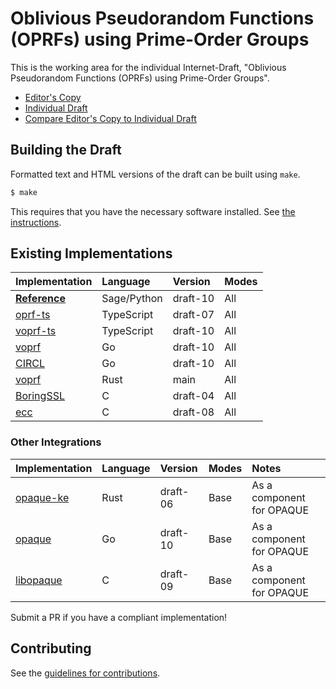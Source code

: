 # Oblivious Pseudorandom Functions (OPRFs) using Prime-Order Groups

This is the working area for the individual Internet-Draft, "Oblivious Pseudorandom Functions (OPRFs) using Prime-Order Groups".

* [Editor's Copy](https://cfrg.github.io/draft-irtf-cfrg-voprf/#go.draft-irtf-cfrg-voprf.html)
* [Individual Draft](https://tools.ietf.org/html/draft-irtf-cfrg-voprf)
* [Compare Editor's Copy to Individual Draft](https://cfrg.github.io/draft-irtf-cfrg-voprf/#go.draft-irtf-cfrg-voprf.diff)

## Building the Draft

Formatted text and HTML versions of the draft can be built using `make`.

```sh
$ make
```

This requires that you have the necessary software installed.  See
[the instructions](https://github.com/martinthomson/i-d-template/blob/master/doc/SETUP.md).

## Existing Implementations

| Implementation                                                            | Language   | Version  | Modes  |
| ------------------------------------------------------------------------- |:-----------|:---------|:-------|
| [**Reference**](https://github.com/cfrg/draft-irtf-cfrg-voprf/tree/draft-irtf-cfrg-voprf-09/poc)  | Sage/Python | draft-10 | All |
| [oprf-ts](https://github.com/privacyresearchgroup/oprf-ts)                | TypeScript | draft-07 | All    |
| [voprf-ts](https://github.com/cloudflare/voprf-ts)                        | TypeScript | draft-10 | All    |
| [voprf](https://github.com/bytemare/voprf)                                | Go         | draft-10 | All    |
| [CIRCL](https://github.com/cloudflare/circl)                              | Go         | draft-10 | All    |
| [voprf](https://github.com/novifinancial/voprf)                           | Rust       | main     | All    |
| [BoringSSL](https://boringssl.googlesource.com/boringssl/+/refs/heads/master/crypto/trust_token/) | C      | draft-04 | All    |
| [ecc](https://github.com/aldenml/ecc)                                     | C          | draft-08 | All    |

### Other Integrations

| Implementation                                                            | Language | Version  | Modes  | Notes |
| ------------------------------------------------------------------------- |:---------|:---------|:-------|:------|
| [opaque-ke](https://github.com/novifinancial/opaque-ke/)                  | Rust     | draft-06 | Base   | As a component for OPAQUE |
| [opaque](https://github.com/bytemare/opaque)                              | Go       | draft-10 | Base   | As a component for OPAQUE |
| [libopaque](https://github.com/stef/libopaque)                            | C        | draft-09 | Base   | As a component for OPAQUE |

Submit a PR if you have a compliant implementation!

## Contributing

See the
[guidelines for contributions](https://github.com/cfrg/draft-irtf-cfrg-voprf/blob/master/CONTRIBUTING.md).

